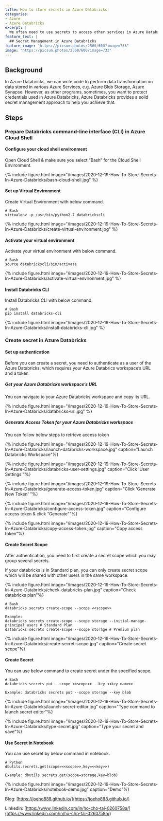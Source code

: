 ```yaml
---
title: How to store secrets in Azure Databricks
categories:
- Azure
- Azure Databricks
excerpt: |
  We often need to use secrets to access other services in Azure Databricks, but how can we protect these secrets?
feature_text: |
  ## Secret Management in Azure Databricks
feature_image: "https://picsum.photos/2560/600?image=733"
image: "https://picsum.photos/2560/600?image=733"
---
```


## Background
In Azure Databricks, we can write code to perform data transformation on data stored in various Azure Services, e.g. Azure Blob Storage, Azure Synapse. However, as other programs, sometimes, you want to protect credentials used in Azure Databricks, Azure Databricks provides a solid secret management approach to help you achieve that.

## Steps

### Prepare Databricks command-line interface (CLI) in Azure Cloud Shell

#### Configure your cloud shell environment

Open Cloud Shell & make sure you select “Bash” for the Cloud Shell Environment.

{% include figure.html image="/images/2020-12-19-How-To-Store-Secrets-In-Azure-Databricks/bash-cloud-shell.jpg" %}

#### Set up Virtual Environment
Create Virtual Environment with below command.

```
# Bash
virtualenv -p /usr/bin/python2.7 databrickscli
```

{% include figure.html image="/images/2020-12-19-How-To-Store-Secrets-In-Azure-Databricks/create-virtual-environment.jpg" %}

#### Activate your virtual environment

Activate your virtual environment with below command.

```
# Bash
source databrickscli/bin/activate
```

{% include figure.html image="/images/2020-12-19-How-To-Store-Secrets-In-Azure-Databricks/activate-virtual-environment.jpg" %}

#### Install Databricks CLI
Install Databricks CLI with below command.

```
# Bash
pip install databricks-cli
```

{% include figure.html image="/images/2020-12-19-How-To-Store-Secrets-In-Azure-Databricks/install-databricks-cli.jpg" %}

### Create secret in Azure Databricks

#### Set up authentication
Before you can create a secret, you need to authenticate as a user of the Azure Databricks, which requires your Azure Databrics workspace’s URL and a token

##### Get your Azure Databricks workspace’s URL
You can navigate to your Azure Databricks workspace and copy its URL.

{% include figure.html image="/images/2020-12-19-How-To-Store-Secrets-In-Azure-Databricks/databricks-url.jpg" %}

##### Generate Access Token for your Azure Databricks workspace
You can follow below steps to retrieve access token

{% include figure.html image="/images/2020-12-19-How-To-Store-Secrets-In-Azure-Databricks/launch-databricks-workspace.jpg" caption="Launch Databricks Workspace"%}

{% include figure.html image="/images/2020-12-19-How-To-Store-Secrets-In-Azure-Databricks/databricks-user-settings.jpg" caption="Click 'User Settings'"%}

{% include figure.html image="/images/2020-12-19-How-To-Store-Secrets-In-Azure-Databricks/generate-access-token.jpg" caption="Click 'Generate New Token' "%}

{% include figure.html image="/images/2020-12-19-How-To-Store-Secrets-In-Azure-Databricks/configure-access-token.jpg" caption="Configure access token & click "Generate""%}

{% include figure.html image="/images/2020-12-19-How-To-Store-Secrets-In-Azure-Databricks/copy-access-token.jpg" caption="Copy access token"%}


#### Create Secret Scope
After authentication, you need to first create a secret scope which you may group several secrets. 

If your databricks is in Standard plan, you can only create secret scope which will be shared with other users in the same workspace.

{% include figure.html image="/images/2020-12-19-How-To-Store-Secrets-In-Azure-Databricks/check-databricks-plan.jpg" caption="Check databricks plan"%}

```
# Bash
databricks secrets create-scope --scope <<scope>>

Example: 
databricks secrets create-scope --scope storage --initial-manage-principal users # Standard Plan
databricks secrets create-scope --scope storage # Premium plan
```

{% include figure.html image="/images/2020-12-19-How-To-Store-Secrets-In-Azure-Databricks/create-secret-scope.jpg" caption="Create secret scope"%}

#### Create Secret
You can use below command to create secret under the specified scope.
```
# Bash
databricks secrets put --scope <<scope>> --key <<key name>>

Example: databricks secrets put --scope storage --key blob
```

{% include figure.html image="/images/2020-12-19-How-To-Store-Secrets-In-Azure-Databricks/launch-secret-editor.jpg" caption="Type command to launch secret editor"%}

{% include figure.html image="/images/2020-12-19-How-To-Store-Secrets-In-Azure-Databricks/type-secret.jpg" caption="Type your secret and save"%}

#### Use Secret in Notebook
You can use secret by below command in notebook.

```
# Python
dbutils.secrets.get(scope=<<scope>>,key=<<key>>)

Example: dbutils.secrets.get(scope=storage,key=blob)
```

{% include figure.html image="/images/2020-12-19-How-To-Store-Secrets-In-Azure-Databricks/notebook-demo.jpg" caption="Demo"%}

Blog: [https://joeho888.github.io/](https://joeho888.github.io/)

LinkedIn: [https://www.linkedin.com/in/ho-cho-tai-0260758a/](https://www.linkedin.com/in/ho-cho-tai-0260758a/)

